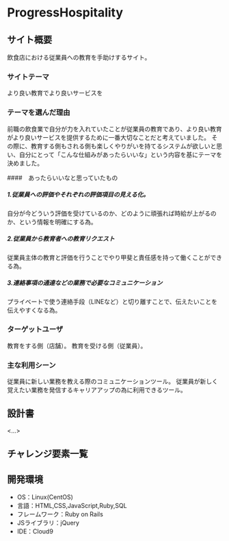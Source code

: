 # ProgressHospitality

## サイト概要
飲食店における従業員への教育を手助けするサイト。

### サイトテーマ
より良い教育でより良いサービスを

### テーマを選んだ理由
前職の飲食業で自分が力を入れていたことが従業員の教育であり、より良い教育がより良いサービスを提供するために一番大切なことだと考えていました。
その際に、教育する側もされる側も楽しくやりがいを持てるシステムが欲しいと思い、自分にとって「こんな仕組みがあったらいいな」という内容を基にテーマを決めました。

####　あったらいいなと思っていたもの
##### 1.従業員への評価やそれぞれの評価項目の見える化。
自分が今どういう評価を受けているのか、どのように頑張れば時給が上がるのか、という情報を明確にする為。
##### 2.従業員から教育者への教育リクエスト
従業員主体の教育と評価を行うことでやり甲斐と責任感を持って働くことができる為。
##### 3.連絡事項の通達などの業務で必要なコミュニケーション
プライベートで使う連絡手段（LINEなど）と切り離すことで、伝えたいことを伝えやすくなる為。

### ターゲットユーザ
教育をする側（店舗）。
教育を受ける側（従業員）。

### 主な利用シーン
従業員に新しい業務を教える際のコミュニケーションツール。
従業員が新しく覚えたい業務を発信するキャリアアップの為に利用できるツール。

## 設計書
<...>

## チャレンジ要素一覧

## 開発環境
- OS：Linux(CentOS)
- 言語：HTML,CSS,JavaScript,Ruby,SQL
- フレームワーク：Ruby on Rails
- JSライブラリ：jQuery
- IDE：Cloud9

